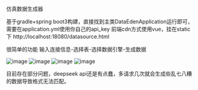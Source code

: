 仿真数据生成器


基于gradle+spring boot3构建，直接找到主类DataEdenApplication运行即可，需要在application.yml使用你自己的api_key
前端cdn方式使用vue，挂在static下
http://localhost:18080/datasource.html

很简单的功能
输入连接信息-选择表-选择数据引擎-生成数据

![image](https://github.com/user-attachments/assets/233e4a9b-cd8a-45ca-95f2-aa2495467ebb)
![image](https://github.com/user-attachments/assets/89f3c81f-984a-4670-add4-5552e62cf1fa)
![image](https://github.com/user-attachments/assets/b388f2fa-8edf-4cda-8a3b-e182b32238cc)
![image](https://github.com/user-attachments/assets/620c04f6-e9f9-4cd3-87ec-3b7acd45c466)

目前存在部分问题，deepseek api还是有点蠢，多请求几次就会生成些乱七八糟的数据导致格式无法匹配。
